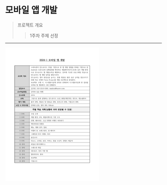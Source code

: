 모바일 앱 개발
==============
>프로젝트 개요
>  >1주차 주제 선정
- - -
<img src="mobilAppReport.jpg.jpg" width="60%" alt="report"></img>
